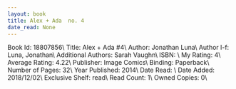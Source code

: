 ```yaml
---
layout: book
title: Alex + Ada  no. 4
date_read: None
---
```


Book Id: 18807856\ 
Title: Alex + Ada #4\ 
Author: Jonathan Luna\ 
Author l-f: Luna, Jonathan\ 
Additional Authors: Sarah Vaughn\ 
ISBN: \ 
My Rating: 4\ 
Average Rating: 4.22\ 
Publisher: Image Comics\ 
Binding: Paperback\ 
Number of Pages: 32\ 
Year Published: 2014\ 
Date Read: \ 
Date Added: 2018/12/02\ 
Exclusive Shelf: read\ 
Read Count: 1\ 
Owned Copies: 0\ 

